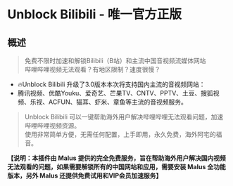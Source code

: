 # Unblock Bilibili - 唯一官方正版

## 概述

> 免费不限时加速和解锁Bilibili（B站）和主流中国音视频流媒体网站    
> 哔哩哔哩视频无法观看？有地区限制？速度很慢？    

- 🔥Unblock Bilibili 升级了3.0版本本次将支持国内主流的音视频网站：    
- 腾讯视频、优酷Youku、爱奇艺、芒果TV、CNTV、PPTV、土豆、搜狐视频、乐视、ACFUN、猫耳、虾米、章鱼等主流的音视频服务。    

> Unblock Bilibili 可以一键帮助海外用户解决哔哩哔哩无法观看问题，加速哔哩哔哩视频资源。     
> 使用非常简单方便，无需任何配置，上手即用，永久免费，海外阿宅的福音。    

**【说明：本插件由 Malus 提供的完全免费服务，旨在帮助海外用户解决国内视频无法观看的问题，如果需要解锁所有的中国网站和应用，需要安装 Malus 全功能版本，另外 Malus 还提供免费试用和VIP会员加速服务】**